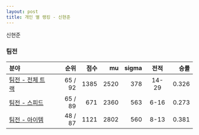 ```yaml
---
layout: post
title: 개인 별 랭킹 - 신현준
---
```


신현준


### 팀전

| 분야 | 순위 | 점수 | mu | sigma | 전적 | 승률 |
|:---|---:|---:|---:|---:|:---:|---:|
| [팀전 - 전체 트랙](../team-full) | 65 / 92 | 1385 | 2520 | 378 | 14-29 | 0.326 |
| [팀전 - 스피드](../team-speed) | 65 / 89 | 671 | 2360 | 563 | 6-16 | 0.273 |
| [팀전 - 아이템](../team-item) | 48 / 87 | 1121 | 2802 | 560 | 8-13 | 0.381 |
